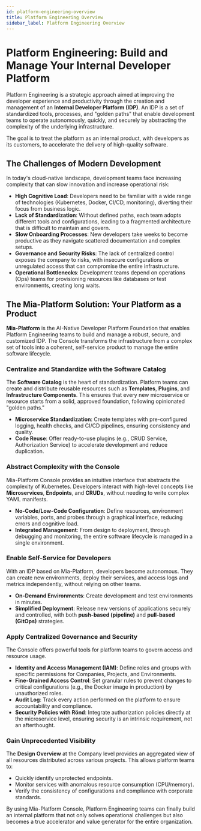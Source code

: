 ```yaml
---
id: platform-engineering-overview
title: Platform Engineering Overview
sidebar_label: Platform Engineering Overview
---
```


# Platform Engineering: Build and Manage Your Internal Developer Platform

Platform Engineering is a strategic approach aimed at improving the developer experience and productivity through the creation and management of an **Internal Developer Platform (IDP)**. An IDP is a set of standardized tools, processes, and "golden paths" that enable development teams to operate autonomously, quickly, and securely by abstracting the complexity of the underlying infrastructure.

The goal is to treat the platform as an internal product, with developers as its customers, to accelerate the delivery of high-quality software.

## The Challenges of Modern Development

In today's cloud-native landscape, development teams face increasing complexity that can slow innovation and increase operational risk:

* **High Cognitive Load**: Developers need to be familiar with a wide range of technologies (Kubernetes, Docker, CI/CD, monitoring), diverting their focus from business logic.
* **Lack of Standardization**: Without defined paths, each team adopts different tools and configurations, leading to a fragmented architecture that is difficult to maintain and govern.
* **Slow Onboarding Processes**: New developers take weeks to become productive as they navigate scattered documentation and complex setups.
* **Governance and Security Risks**: The lack of centralized control exposes the company to risks, with insecure configurations or unregulated access that can compromise the entire infrastructure.
* **Operational Bottlenecks**: Development teams depend on operations (Ops) teams for provisioning resources like databases or test environments, creating long waits.

## The Mia-Platform Solution: Your Platform as a Product

**Mia-Platform** is the AI-Native Developer Platform Foundation that enables Platform Engineering teams to build and manage a robust, secure, and customized IDP. The Console transforms the infrastructure from a complex set of tools into a coherent, self-service product to manage the entire software lifecycle.

### Centralize and Standardize with the Software Catalog

The **Software Catalog** is the heart of standardization. Platform teams can create and distribute reusable resources such as **Templates**, **Plugins**, and **Infrastructure Components**. This ensures that every new microservice or resource starts from a solid, approved foundation, following opinionated "golden paths."
* **Microservice Standardization**: Create templates with pre-configured logging, health checks, and CI/CD pipelines, ensuring consistency and quality.
* **Code Reuse**: Offer ready-to-use plugins (e.g., CRUD Service, Authorization Service) to accelerate development and reduce duplication.

### Abstract Complexity with the Console

Mia-Platform Console provides an intuitive interface that abstracts the complexity of Kubernetes. Developers interact with high-level concepts like **Microservices**, **Endpoints**, and **CRUDs**, without needing to write complex YAML manifests.
* **No-Code/Low-Code Configuration**: Define resources, environment variables, ports, and probes through a graphical interface, reducing errors and cognitive load.
* **Integrated Management**: From design to deployment, through debugging and monitoring, the entire software lifecycle is managed in a single environment.

### Enable Self-Service for Developers

With an IDP based on Mia-Platform, developers become autonomous. They can create new environments, deploy their services, and access logs and metrics independently, without relying on other teams.
* **On-Demand Environments**: Create development and test environments in minutes.
* **Simplified Deployment**: Release new versions of applications securely and controlled, with both **push-based (pipeline)** and **pull-based (GitOps)** strategies.

### Apply Centralized Governance and Security

The Console offers powerful tools for platform teams to govern access and resource usage.
* **Identity and Access Management (IAM)**: Define roles and groups with specific permissions for Companies, Projects, and Environments.
* **Fine-Grained Access Control**: Set granular rules to prevent changes to critical configurations (e.g., the Docker image in production) by unauthorized roles.
* **Audit Log**: Track every action performed on the platform to ensure accountability and compliance.
* **Security Policies with Rönd**: Integrate authorization policies directly at the microservice level, ensuring security is an intrinsic requirement, not an afterthought.

### Gain Unprecedented Visibility

The **Design Overview** at the Company level provides an aggregated view of all resources distributed across various projects. This allows platform teams to:
* Quickly identify unprotected endpoints.
* Monitor services with anomalous resource consumption (CPU/memory).
* Verify the consistency of configurations and compliance with corporate standards.

By using Mia-Platform Console, Platform Engineering teams can finally build an internal platform that not only solves operational challenges but also becomes a true accelerator and value generator for the entire organization.


